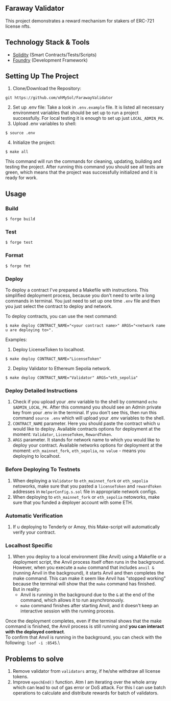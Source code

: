 ## Faraway Validator
This project demonstrates a reward mechanism for stakers of ERC-721 license nfts.

## Technology Stack & Tools
- [Solidity](https://docs.soliditylang.org/en/v0.8.28/) (Smart Contracts/Tests/Scripts)
- [Foundry](https://book.getfoundry.sh/) (Development Framework)

## Setting Up The Project
1. Clone/Download the Repository:
```shell
git https://github.com/ohMySol/FarawayValidator
```
2. Set up .env file:
Take a look in `.env.example` file. It is listed all necessary environment variables that should be set up to run a project successfully. For local testing it is enough to set up just `LOCAL_ADMIN_PK`.
3. Upload .env variables to shell:
```
$ source .env
```
4. Initialize the project:
```shell
$ make all
```
This command will run the commands for cleaning, updating, building and testing the project. After running this command you should see all tests are green, which means that the project was successfully initialized and it is ready for work.

## Usage

### Build

```shell
$ forge build
```

### Test

```shell
$ forge test
```

### Format

```shell
$ forge fmt
```

### Deploy
To deploy a contract I've prepared a Makefile with instructions. This simplified deployment process, because you don't need to write a long commands in terminal. You just need to set up one time `.env` file and then you just select the contract to deploy and network.

To deploy contracts, you can use the next command:
```shell
$ make deploy CONTRACT_NAME="<your contract name>" ARGS="<network name u are deploying to>".
```
Examples:
1. Deploy LicenseToken to localhost.
```shell
$ make deploy CONTRACT_NAME="LicenseToken"
``` 
2. Deploy Validator to Ethereum Sepolia network.
```shell
$ make deploy CONTRACT_NAME="Validator" ARGS="eth_sepolia"
```

### Deploy Detailed Instructions
1. Check if you upload your .env variable to the shell by command `echo $ADMIN_LOCAL_PK`. After this command you should see an Admin private key from your .env in the terminal. If you don't see this, then run this command `source .env` which will upload your .env variables to the shell.
2. `CONTRACT_NAME` parameter. Here you should paste the contract which u would like to deploy. Available contracts options for deployment at the moment: `Validator`, `LicenseToken`, `RewardToken`.
3. `ARGS` parameter. It stands for network name to which you would like to deploy your contract. Available networks options for deployment at the moment: `eth_mainnet_fork`, `eth_sepolia`, `no value` - means you deploying to localhost.

### Before Deploying To Testnets
1. When deploying a `Validator` to `eth_mainnet_fork` or `eth_sepolia` netoworks, make sure that you pasted a `licenseToken` and `rewardToken` addresses in `HelperConfig.s.sol` file in appropriate network configs.
2. When deploying to `eth_mainnet_fork` or `eth_sepolia` netoworks, make sure that you funded a deployer account with some ETH.

### Automatic Verification
1. If u deploying to Tenderly or Amoy, this Make-script will automatically verify your contract.

### Localhost Specific
1. When you deploy to a local environment (like Anvil) using a Makefile or a deployment script, the Anvil process itself often runs in the background. However, when you execute a `make` command that includes `anvil &` (running Anvil in the background), it starts Anvil and then completes the make command. This can make it seem like Anvil has "stopped working" because the terminal will show that the `make` command has finished.\
But in reality:
   - Anvil is running in the background due to the `&` at the end of the command, which allows it to run asynchronously.
   - `make` command finishes after starting Anvil, and it doesn't keep an interactive session with the running process.
   
Once the deployment completes, even if the terminal shows that the make command is finished, the Anvil process is still running and **you can interact with the deployed contract**.\
To confirm that Anvil is running in the background, you can check with the following: `lsof -i :8545`.\

## Problems to solve
1. Remove validator from `validators` array, if he/she withdraw all license tokens.
2. Improve `epochEnd()` function. Atm I am iterating over the whole array which can lead to out of gas error or DoS attack. For this I can use batch operations to calculate and distribute rewards for batch of validators.